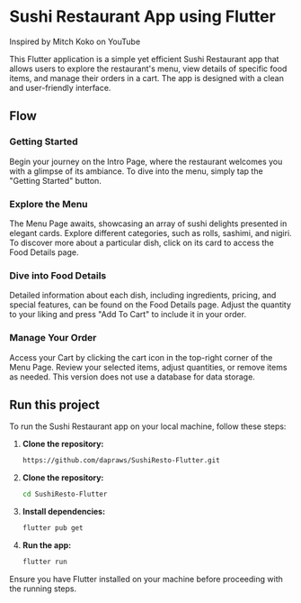 # Sushi Restaurant App using Flutter

Inspired by Mitch Koko on YouTube

This Flutter application is a simple yet efficient Sushi Restaurant app that allows users to explore the restaurant's menu, view details of specific food items, and manage their orders in a cart. The app is designed with a clean and user-friendly interface.

## Flow

### Getting Started
Begin your journey on the Intro Page, where the restaurant welcomes you with a glimpse of its ambiance. To dive into the menu, simply tap the "Getting Started" button.

### Explore the Menu
The Menu Page awaits, showcasing an array of sushi delights presented in elegant cards. Explore different categories, such as rolls, sashimi, and nigiri. To discover more about a particular dish, click on its card to access the Food Details page.

### Dive into Food Details
Detailed information about each dish, including ingredients, pricing, and special features, can be found on the Food Details page. Adjust the quantity to your liking and press "Add To Cart" to include it in your order.

### Manage Your Order
Access your Cart by clicking the cart icon in the top-right corner of the Menu Page. Review your selected items, adjust quantities, or remove items as needed. This version does not use a database for data storage.

## Run this project
To run the Sushi Restaurant app on your local machine, follow these steps:

1. **Clone the repository:**
   ```bash
   https://github.com/dapraws/SushiResto-Flutter.git
2. **Clone the repository:**
   ```bash
   cd SushiResto-Flutter
3. **Install dependencies:**
   ```bash
   flutter pub get
4. **Run the app:**
   ```bash
   flutter run
Ensure you have Flutter installed on your machine before proceeding with the running steps.
